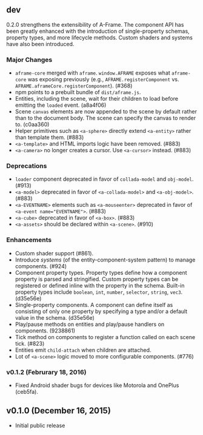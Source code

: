 ## dev

0.2.0 strengthens the extensibility of A-Frame. The component API has been
greatly enhanced with the introduction of single-property schemas, property
types, and more lifecycle methods. Custom shaders and systems have also been
introduced.

### Major Changes

* `aframe-core` merged with `aframe`. `window.AFRAME` exposes what `aframe-core` was exposing previously (e.g., `AFRAME.registerComponent` vs.  `AFRAME.aframeCore.registerComponent`). (#368)
* npm points to a prebuilt bundle of `dist/aframe.js`.
* Entities, including the scene, wait for their children to load before emitting the `loaded` event. (a8a4f06)
* Scene `canvas` elements are now appended to the scene by default rather than to the document body. The scene can specify the canvas to render to. (c0aa360)
* Helper primitives such as `<a-sphere>` directly extend `<a-entity>` rather than template them. (#883)
* `<a-template>` and HTML imports logic have been removed. (#883)
* `<a-camera>` no longer creates a cursor. Use `<a-cursor>` instead. (#883)

### Deprecations

* `loader` component deprecated in favor of `collada-model` and `obj-model`. (#913)
* `<a-model>` deprecated in favor of `<a-collada-model>` and `<a-obj-model>`. (#883)
* `<a-EVENTNAME>` elements such as `<a-mouseenter>` deprecated in favor of `<a-event name="EVENTNAME">`. (#883)
* `<a-cube>` deprecated in favor of `<a-box>`. (#883)
* `<a-assets>` should be declared within `<a-scene>`. (#910)

### Enhancements

* Custom shader support (#861).
* Introduce *systems* (of the entity-component-system pattern) to manage components. (#924)
* Component property types. Property types define how a component property is parsed and stringified. Custom property types can be registered or defined inline with the property in the schema. Built-in property types include `boolean`, `int`, `number`, `selector`, `string`, `vec3`. (d35e56e)
* Single-property components. A component can define itself as consisting of only one property by specifying a type and/or a default value in the schema. (d35e56e)
* Play/pause methods on entities and play/pause handlers on components. (9238861)
* Tick method on components to register a function called on each scene tick. (#823)
* Entities emit `child-attach` when children are attached.
* Lot of `<a-scene>` logic moved to more configurable components. (#776)

### v0.1.2 (Februrary 18, 2016)

* Fixed Android shader bugs for devices like Motorola and OnePlus (ceb5fa).

## v0.1.0 (December 16, 2015)

* Initial public release
